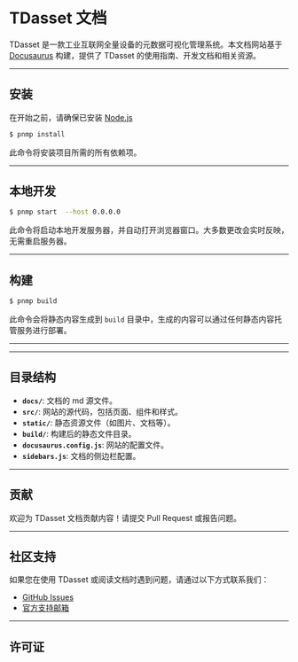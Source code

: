 # TDasset 文档

TDasset 是一款工业互联网全量设备的元数据可视化管理系统。本文档网站基于 [Docusaurus](https://docusaurus.io/) 构建，提供了 TDasset 的使用指南、开发文档和相关资源。

---

## 安装

在开始之前，请确保已安装 [Node.js](https://nodejs.org/)

```bash
$ pnmp install  
```

此命令将安装项目所需的所有依赖项。

---

## 本地开发

```bash
$ pnmp start  --host 0.0.0.0
```

此命令将启动本地开发服务器，并自动打开浏览器窗口。大多数更改会实时反映，无需重启服务器。

---

## 构建

```bash
$ pnmp build
```

此命令会将静态内容生成到 `build` 目录中，生成的内容可以通过任何静态内容托管服务进行部署。

---



---

## 目录结构

- **`docs/`**: 文档的 md 源文件。
- **`src/`**: 网站的源代码，包括页面、组件和样式。
- **`static/`**: 静态资源文件（如图片、文档等）。
- **`build/`**: 构建后的静态文件目录。
- **`docusaurus.config.js`**: 网站的配置文件。
- **`sidebars.js`**: 文档的侧边栏配置。


---

## 贡献

欢迎为 TDasset 文档贡献内容！请提交 Pull Request 或报告问题。

---

## 社区支持

如果您在使用 TDasset 或阅读文档时遇到问题，请通过以下方式联系我们：
- [GitHub Issues](https://github.com/tdasset-docs/issues)
- [官方支持邮箱](mailto:it@taosdata.com)

---

## 许可证
